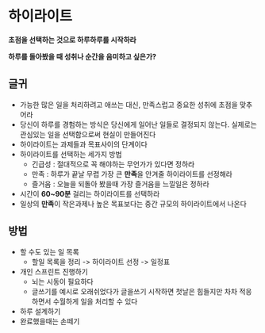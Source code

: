 # 하이라이트

**초점을 선택하는 것으로 하루하루를 시작하라**

**하루를 돌아봤을 때 성취나 순간을 음미하고 싶은가?**

## 글귀
- 가능한 많은 일을 처리하려고 애쓰는 대신, 만족스럽고 중요한 성취에 초점을 맞추어라
- 당신이 하루를 경험하는 방식은 당신에게 일어난 일들로 결정되지 않는다. 실제로는 관심있는 일을 선택함으로써 현실이 만들어진다
- 하이라이트는 과제들과 목표사이의 단계이다
- 하이라이트를 선택하는 세가지 방법
	- 긴급성 : 절대적으로 꼭 해야하는 무언가가 있다면 정하라
	- 만족 : 하루가 끝날 무렵 가장 큰 **만족**을 안겨줄 하이라이트를 선정해라
	- 즐거움 : 오늘을 되돌아 봤을때 가장 즐거움을 느낄일은 정하라
- 시간이 **60~90분** 걸리는 하이라이트를 선택하라
- 일상의 **만족**이 작은과제나 높은 목표보다는 중간 규모의 하이라이트에서 나온다

## 방법
- 할 수도 있는 일 목록
	- 할일 목록을 정리 -> 하이라이트 선정 -> 일정표
- 개인 스프린트 진행하기
	- 뇌는 시동이 필요하다 
	- 글쓰기를 예시로 오래쉬었다가 글을쓰기 시작하면 첫날은 힘들지만 차차 적응하면서 수월하게 일을 처리할 수 있다
- 하루 설계하기 
- 완료했을때는 손떼기

<!--stackedit_data:
eyJoaXN0b3J5IjpbLTEyMzEwNTQwNjEsMjA1NTExNTY5MV19
-->